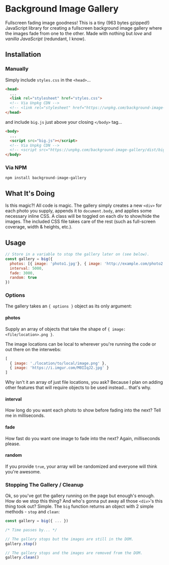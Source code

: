 # Background Image Gallery

Fullscreen fading image goodness! This is a tiny (963 bytes gzipped!) JavaScript library for creating a fullscreen background image gallery where the images fade from one to the other. Made with nothing but *love* and *vanilla JavaScript* (redundant, I know).


## Installation

### Manually

Simply include `styles.css` in the `<head>`...

```html
<head>
  ...
  <link rel="stylesheet" href="styles.css">
  <!-- Via Unpkg CDN -->
  <!-- <link rel="stylesheet" href="https://unpkg.com/background-image-gallery/dist/styles.css"> -->
</head>
```

and include `big.js` just above your closing `</body>` tag...

```html
<body>
  ...
  <script src="big.js"></script>
  <!-- Via Unpkg CDN -->
  <!-- <script src="https://unpkg.com/background-image-gallery/dist/big.js"></script> -->
</body>
```

### Via NPM

```
npm install background-image-gallery
```


## What It's Doing

Is this magic?! All code is magic. The gallery simply creates a new `<div>` for each photo you supply, appends it to `document.body`, and applies some necessary inline CSS. A class will be toggled on each div to show/hide the images. The included CSS file takes care of the rest (such as full-screen coverage, width & heights, etc.).


## Usage

```javascript
// Store in a variable to stop the gallery later on (see below).
const gallery = big({
  photos: [{ image: 'photo1.jpg'}, { image: 'http://example.com/photo2.png'}],
  interval: 5000,
  fade: 3000,
  random: true
})
```

### Options

The gallery takes an `{ options }` object as its only argument:

#### photos

Supply an array of objects that take the shape of `{ image: <file/location>.png }`.

The image locations can be local to wherever you're running the code or out there on the interwebs:

```javascript
[
  { image: './location/to/local/image.png' },
  { image: 'https://i.imgur.com/M0IIqJ2.jpg' }
]
```

Why isn't it an array of just file locations, you ask? Because I plan on adding other features that will require objects to be used instead... that's why.

#### interval

How long do you want each photo to show before fading into the next? Tell me in milliseconds.

#### fade

How fast do you want one image to fade into the next? Again, milliseconds please.

#### random

If you provide `true`, your array will be randomized and everyone will think you're awesome.

### Stopping The Gallery / Cleanup

Ok, so you've got the gallery running on the page but enough's enough. How do we stop this thing? And who's gonna put away all those `<div>`'s this thing took out? Simple. The `big` function returns an object with 2 simple methods - `stop` and `clean`:

```javascript
const gallery = big({ ... })

/* Time passes by... */

// The gallery stops but the images are still in the DOM.
gallery.stop()

// The gallery stops and the images are removed from the DOM.
gallery.clean()
```
